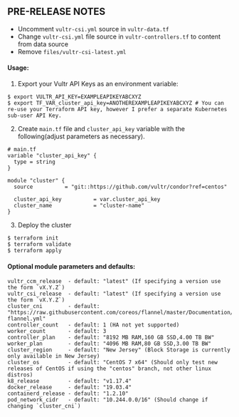 ## PRE-RELEASE NOTES
* Uncomment `vultr-csi.yml` source in `vultr-data.tf`
* Change `vultr-csi.yml` file source in `vultr-controllers.tf` to content from data source
* Remove `files/vultr-csi-latest.yml`

#### Usage:
1. Export your Vultr API Keys as an environment variable:
```
$ export VULTR_API_KEY=EXAMPLEAPIKEYABCXYZ
$ export TF_VAR_cluster_api_key=ANOTHEREXAMPLEAPIKEYABCXYZ # You can re-use your Terraform API key, however I prefer a separate Kubernetes sub-user API Key.
```
2. Create `main.tf` file and `cluster_api_key` variable with the following(adjust parameters as necessary). 
```
# main.tf
variable "cluster_api_key" {
  type = string
}

module "cluster" {
  source          = "git::https://github.com/vultr/condor?ref=centos"

  cluster_api_key          = var.cluster_api_key                       
  cluster_name             = "cluster-name"
}
```
3. Deploy the cluster
```
$ terraform init
$ terraform validate
$ terraform apply
```

#### Optional module parameters and defaults:
```
vultr_ccm_release  - default: "latest" (If specifying a version use the form `vX.Y.Z`)
vultr_csi_release  - default: "latest" (If specifying a version use the form `vX.Y.Z`)
cluster_cni        - default: "https://raw.githubusercontent.com/coreos/flannel/master/Documentation/kube-flannel.yml"
controller_count   - default: 1 (HA not yet supported)
worker_count       - default: 3
controller_plan    - default: "8192 MB RAM,160 GB SSD,4.00 TB BW"
worker_plan        - default: "4096 MB RAM,80 GB SSD,3.00 TB BW"
cluster_region     - default: "New Jersey" (Block Storage is currently only available in New Jersey)
cluster_os         - default: "CentOS 7 x64" (Should only test new releases of CentOS if using the "centos" branch, not other linux distros)
k8_release         - default: "v1.17.4"
docker_release     - default: "19.03.4"
containerd_release - default: "1.2.10"
pod_network_cidr   - default: "10.244.0.0/16" (Should change if changing `cluster_cni`) 
```


                

